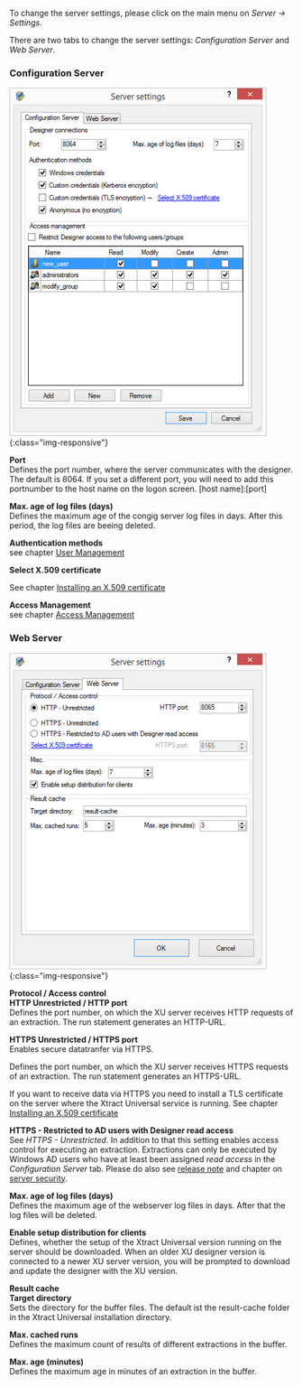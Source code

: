 To change the server settings, please click on the main menu on *Server -> Settings*.

There are two tabs to change the server settings: *Configuration Server* and *Web Server*. 

### Configuration Server

![XU3_ServerSettings_config_tab](/img/content/XU3_ServerSettings_config_tab.jpg){:class="img-responsive"}

**Port** <br>
Defines the port number, where the server communicates with the designer. The default is 8064. If you set a different port, you will need to add this portnumber to the host name on the logon screen. [host name]:[port]

**Max. age of log files (days)** <br>
Defines the maximum age of the congig server log files in days. After this period, the log files are beeing deleted.

**Authentication methods** <br>
see chapter [User Management](../security/user-management)

**Select X.509 certificate** <br>

See chapter [Installing an X.509 certificate](../security/install-x.509-Certificate) 


**Access Management** <br>
see chapter [Access Management](../security/access-management)

### Web Server

![XU3_ServerSettings_web_tab](/img/content/XU3_ServerSettings_web_tab.jpg){:class="img-responsive"} 

**Protocol / Access control** <br>
**HTTP Unrestricted / HTTP port** <br>
Defines the port number, on which the XU server receives HTTP requests of an extraction. The run statement generates an HTTP-URL.

**HTTPS Unrestricted / HTTPS port** <br>
Enables secure datatranfer via HTTPS.

Defines the port number, on which the XU server receives HTTPS requests of an extraction. The run statement generates an HTTPS-URL.

If you want to receive data via HTTPS you need to install a TLS certificate on the server where the Xtract Universal service is running. 
See chapter [Installing an X.509 certificate](../security/install-x.509-Certificate) 


**HTTPS - Restricted to AD users with Designer read access** <br>
See *HTTPS - Unrestricted*. In addition to that this setting enables access control for executing an extraction. Extractions can only be executed by Windows AD users who have at least been assigned *read access* in the *Configuration Server* tab. Please do also see [release note](https://kb.theobald-software.com/release-notes/XtractUniversal-3.11.0.html) and chapter on [server security](../security/server-security).  


**Max. age of log files (days)** <br>
Defines the maximum age of the webserver log files in days. After that the log files will be deleted. 

**Enable setup distribution for clients** <br>
Defines, whether the setup of the Xtract Universal version running on the server should be downloaded.
When an older XU designer version is connected to a newer XU server version, you will be prompted to download and update the designer with the XU version. 


**Result cache** <br>
**Target directory** <br>
Sets the directory for the buffer files. The default ist the result-cache folder in the Xtract Universal installation directory.

**Max. cached runs** <br>
Defines the maximum count of results of different extractions in the buffer.

**Max. age (minutes)** <br>
Defines the maximum age in minutes of an extraction in the buffer.

